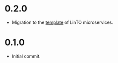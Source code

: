# 0.2.0
- Migration to the [template]((https://github.com/linto-ai/linto-template-microservice)) of LinTO microservices.

# 0.1.0
- Initial commit.